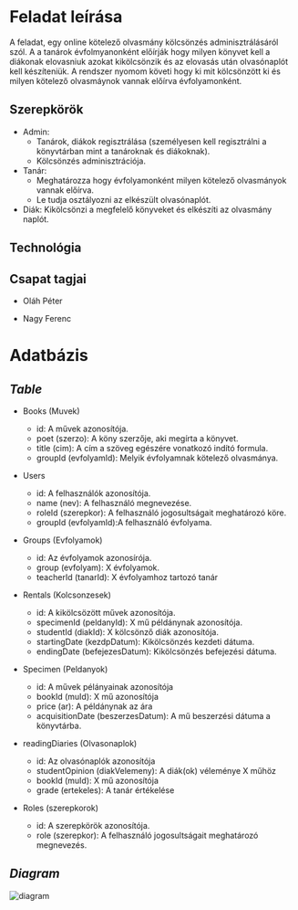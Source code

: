 # Feladat leírása

A feladat, egy online kötelező olvasmány kölcsönzés adminisztrálásáról szól. A  a tanárok évfolmyanonként előírják hogy milyen könyvet kell a diákonak elovasniuk azokat kikölcsönzik és az elovasás után olvasónaplót kell készíteniük. A rendszer nyomom követi hogy ki mit kölcsönzött ki és milyen kötelező olvasmáynok vannak előírva évfolyamonként.
## Szerepkörök
- Admin: 
    - Tanárok, diákok regisztrálása (személyesen kell regisztrálni a könyvtárban mint a tanároknak és diákoknak).
    - Kölcsönzés adminisztrációja.
- Tanár: 
    - Meghatározza hogy évfolyamonként milyen kötelező olvasmányok vannak előírva.
    - Le tudja osztályozni az elkészült olvasónaplót.
- Diák: Kikölcsönzi a megfelelő könyveket és elkészíti az olvasmány naplót.


## Technológia

## Csapat tagjai

- Oláh Péter
    
- Nagy Ferenc

# Adatbázis

## *Table*

- Books (Muvek)
    - id: A művek azonosítója.
    - poet (szerzo): A köny szerzője, aki megírta a könyvet.
    - title (cim): A cím a szöveg egészére vonatkozó indító formula.
    - groupId (evfolyamId): Melyik évfolyamnak kötelező olvasmánya.

- Users
    - id: A felhasználók azonosítója.
    - name (nev): A felhasználó megnevezése.
    - roleId (szerepkor): A felhasználó jogosultságait meghatározó köre.
    - groupId (evfolyamId):A felhasználó évfolyama.

- Groups (Evfolyamok)
    - id: Az évfolyamok azonosírója.
    - group (evfolyam): X évfolyamok.
    - teacherId (tanarId): X évfolyamhoz tartozó tanár

- Rentals (Kolcsonzesek)
    - id: A kikölcsözött művek azonosítója.
    - specimenId (peldanyId): X mű példánynak azonosítója.
    - studentId (diakId): X kölcsönző diák azonosítója.
    - startingDate (kezdpDatum): Kikölcsönzés kezdeti dátuma.
    - endingDate (befejezesDatum): Kikölcsönzés befejezési dátuma.

- Specimen (Peldanyok)
    - id: A művek pélányainak azonosítója
    - bookId (muId): X mű azonosítója
    - price (ar): A példánynak az ára
    - acquisitionDate (beszerzesDatum): A mű beszerzési dátuma a könyvtárba.

- readingDiaries (Olvasonaplok)
    - id: Az olvasónaplók azonosítója
    - studentOpinion (diakVelemeny): A diák(ok) véleménye X műhöz
    - bookId (muId): X mű azonosítója
    - grade (ertekeles): A tanár értékelése

- Roles (szerepkorok)
    - id: A szerepkörök azonosítója.
    - role (szerepkor): A felhasználó jogosultságait meghatározó megnevezés.


## *Diagram*

![diagram](Kép.png)
